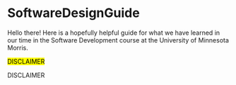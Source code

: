 # SoftwareDesignGuide

Hello there! Here is a hopefully helpful guide for what we have learned in our time in the Software Development course at the University of Minnesota Morris.

<mark>DISCLAIMER</mark>

DISCLAIMER
